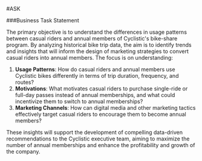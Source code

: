 #ASK

###Business Task Statement

The primary objective is to understand the differences in usage patterns between casual riders and annual members of Cyclistic's bike-share program. By analyzing historical bike trip data, the aim is to identify trends and insights that will inform the design of marketing strategies to convert casual riders into annual members. The focus is on understanding:

1. **Usage Patterns**: How do casual riders and annual members use Cyclistic bikes differently in terms of trip duration, frequency, and routes?
2. **Motivations**: What motivates casual riders to purchase single-ride or full-day passes instead of annual memberships, and what could incentivize them to switch to annual memberships?
3. **Marketing Channels**: How can digital media and other marketing tactics effectively target casual riders to encourage them to become annual members?

These insights will support the development of compelling data-driven recommendations to the Cyclistic executive team, aiming to maximize the number of annual memberships and enhance the profitability and growth of the company.

